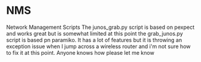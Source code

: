 # NMS
Network Management Scripts
The junos_grab.py script is based on pexpect and works great but is somewhat limited at this point
the grab_junos.py script is based pn paramiko. It has a lot of features but it is throwing an exception issue
when I jump across a wireless router and i'm not sure how to fix it at this point. Anyone knows how please let me know
